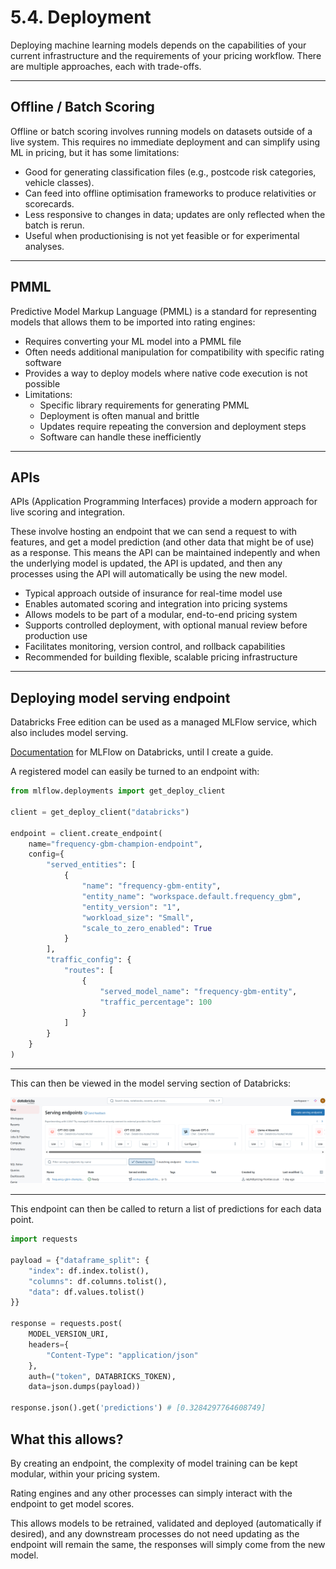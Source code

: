 # 5.4. Deployment

Deploying machine learning models depends on the capabilities of your current infrastructure and the requirements of your pricing workflow. There are multiple approaches, each with trade-offs.

---

## Offline / Batch Scoring

Offline or batch scoring involves running models on datasets outside of a live system. This requires no immediate deployment and can simplify using ML in pricing, but it has some limitations:

- Good for generating classification files (e.g., postcode risk categories, vehicle classes).
- Can feed into offline optimisation frameworks to produce relativities or scorecards.
- Less responsive to changes in data; updates are only reflected when the batch is rerun.
- Useful when productionising is not yet feasible or for experimental analyses.

---

## PMML

Predictive Model Markup Language (PMML) is a standard for representing models that allows them to be imported into rating engines:

- Requires converting your ML model into a PMML file
- Often needs additional manipulation for compatibility with specific rating software
- Provides a way to deploy models where native code execution is not possible
- Limitations:
  - Specific library requirements for generating PMML
  - Deployment is often manual and brittle
  - Updates require repeating the conversion and deployment steps
  - Software can handle these inefficiently

---

## APIs

APIs (Application Programming Interfaces) provide a modern approach for live scoring and integration.

These involve hosting an endpoint that we can send a request to with features, and get a model prediction (and other data that might be of use) as a response. This means the API can be maintained indepently and when the underlying model is updated, the API is updated, and then any processes using the API will automatically be using the new model.

- Typical approach outside of insurance for real-time model use
- Enables automated scoring and integration into pricing systems
- Allows models to be part of a modular, end-to-end pricing system
- Supports controlled deployment, with optional manual review before production use
- Facilitates monitoring, version control, and rollback capabilities
- Recommended for building flexible, scalable pricing infrastructure

---

## Deploying model serving endpoint

Databricks Free edition can be used as a managed MLFlow service, which also includes model serving. 

[Documentation](https://docs.databricks.com/aws/en/mlflow/) for MLFlow on Databricks, until I create a guide.

A registered model can easily be turned to an endpoint with:

```python
from mlflow.deployments import get_deploy_client

client = get_deploy_client("databricks")

endpoint = client.create_endpoint(
    name="frequency-gbm-champion-endpoint",
    config={
        "served_entities": [
            {
                "name": "frequency-gbm-entity",
                "entity_name": "workspace.default.frequency_gbm",
                "entity_version": "1",  
                "workload_size": "Small",
                "scale_to_zero_enabled": True
            }
        ],
        "traffic_config": {
            "routes": [
                {
                    "served_model_name": "frequency-gbm-entity",
                    "traffic_percentage": 100
                }
            ]
        }
    }
)
```

---

This can then be viewed in the model serving section of Databricks:

![Registered Models](./model-serving.png)

---

This endpoint can then be called to return a list of predictions for each data point.

```python
import requests

payload = {"dataframe_split": {
    "index": df.index.tolist(),
    "columns": df.columns.tolist(),
    "data": df.values.tolist()
}}

response = requests.post(
    MODEL_VERSION_URI,
    headers={
        "Content-Type": "application/json"
    },
    auth=("token", DATABRICKS_TOKEN),
    data=json.dumps(payload))

response.json().get('predictions') # [0.3284297764608749]
```

## What this allows?

By creating an endpoint, the complexity of model training can be kept modular, within your pricing system.

Rating engines and any other processes can simply interact with the endpoint to get model scores. 

This allows models to be retrained, validated and deployed (automatically if desired), and any downstream processes do not need updating as the endpoint will remain the same, the responses will simply come from the new model.